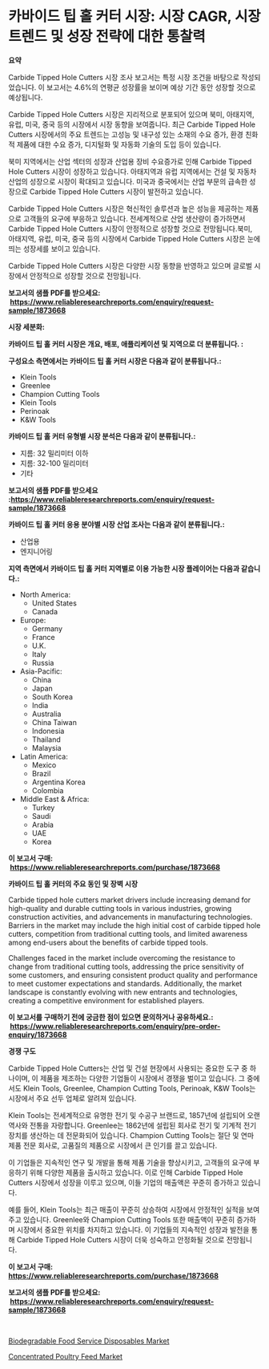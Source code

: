 <p><h1>카바이드 팁 홀 커터 시장: 시장 CAGR, 시장 트렌드 및 성장 전략에 대한 통찰력</h1></p><p><strong>요약</strong></p>
<p><p>Carbide Tipped Hole Cutters 시장 조사 보고서는 특정 시장 조건을 바탕으로 작성되었습니다. 이 보고서는 4.6%의 연평균 성장률을 보이며 예상 기간 동안 성장할 것으로 예상됩니다.</p><p>Carbide Tipped Hole Cutters 시장은 지리적으로 분포되어 있으며 북미, 아태지역, 유럽, 미국, 중국 등의 시장에서 시장 동향을 보여줍니다. 최근 Carbide Tipped Hole Cutters 시장에서의 주요 트렌드는 고성능 및 내구성 있는 소재의 수요 증가, 환경 친화적 제품에 대한 수요 증가, 디지털화 및 자동화 기술의 도입 등이 있습니다.</p><p>북미 지역에서는 산업 섹터의 성장과 산업용 장비 수요증가로 인해 Carbide Tipped Hole Cutters 시장이 성장하고 있습니다. 아태지역과 유럽 지역에서는 건설 및 자동차 산업의 성장으로 시장이 확대되고 있습니다. 미국과 중국에서는 산업 부문의 급속한 성장으로 Carbide Tipped Hole Cutters 시장이 발전하고 있습니다.</p><p>Carbide Tipped Hole Cutters 시장은 혁신적인 솔루션과 높은 성능을 제공하는 제품으로 고객들의 요구에 부응하고 있습니다. 전세계적으로 산업 생산량이 증가하면서 Carbide Tipped Hole Cutters 시장이 안정적으로 성장할 것으로 전망됩니다.북미, 아태지역, 유럽, 미국, 중국 등의 시장에서 Carbide Tipped Hole Cutters 시장은 눈에 띄는 성장세를 보이고 있습니다.</p><p>Carbide Tipped Hole Cutters 시장은 다양한 시장 동향을 반영하고 있으며 글로벌 시장에서 안정적으로 성장할 것으로 전망됩니다.</p></p>
<p><strong>보고서의 샘플 PDF를 받으세요: &nbsp;<a href="https://www.reliableresearchreports.com/enquiry/request-sample/1873668">https://www.reliableresearchreports.com/enquiry/request-sample/1873668</a></strong></p>
<p><strong>시장 세분화:</strong></p>
<p><strong> 카바이드 팁 홀 커터 시장은 개요, 배포, 애플리케이션 및 지역으로 더 분류됩니다. :</strong></p>
<p><strong>구성요소 측면에서는 카바이드 팁 홀 커터 시장은 다음과 같이 분류됩니다.:</strong></p>
<p><ul><li>Klein Tools</li><li>Greenlee</li><li>Champion Cutting Tools</li><li>Klein Tools</li><li>Perinoak</li><li>K&W Tools</li></ul></p>
<p><strong> 카바이드 팁 홀 커터 유형별 시장 분석은 다음과 같이 분류됩니다.:</strong></p>
<p><ul><li>지름: 32 밀리미터 이하</li><li>지름: 32-100 밀리미터</li><li>기타</li></ul></p>
<p><strong>보고서의 샘플 PDF를 받으세요 :<a href="https://www.reliableresearchreports.com/enquiry/request-sample/1873668">https://www.reliableresearchreports.com/enquiry/request-sample/1873668</a></strong></p>
<p><strong> 카바이드 팁 홀 커터 응용 분야별 시장 산업 조사는 다음과 같이 분류됩니다.:</strong></p>
<p><ul><li>산업용</li><li>엔지니어링</li></ul></p>
<p><strong>지역 측면에서 카바이드 팁 홀 커터 지역별로 이용 가능한 시장 플레이어는 다음과 같습니다.:</strong></p>
<p><ul>
    <li>
        North America:
        <ul>
            <li>United States</li>
            <li>Canada</li>
        </ul>
    </li>
    <li>
        Europe:
        <ul>
            <li>Germany</li>
            <li>France</li>
            <li>U.K.</li>
            <li>Italy</li>
            <li>Russia</li>
        </ul>
    </li>
    <li>
        Asia-Pacific:
        <ul>
            <li>China</li>
            <li>Japan</li>
            <li>South Korea</li>
            <li>India</li>
            <li>Australia</li>
            <li>China Taiwan</li>
            <li>Indonesia</li>
            <li>Thailand</li>
            <li>Malaysia</li>
        </ul>
    </li>
    <li>
        Latin America:
        <ul>
            <li>Mexico</li>
            <li>Brazil</li>
            <li>Argentina Korea</li>
            <li>Colombia</li>
        </ul>
    </li>
    <li>
        Middle East & Africa:
        <ul>
            <li>Turkey</li>
            <li>Saudi</li>
            <li>Arabia</li>
            <li>UAE</li>
            <li>Korea</li>
        </ul>
    </li>
    </ul></p>
<p><strong>이 보고서 구매: &nbsp;<a href="https://www.reliableresearchreports.com/purchase/1873668">https://www.reliableresearchreports.com/purchase/1873668</a></strong></p>
<p><strong>카바이드 팁 홀 커터의 주요 동인 및 장벽 시장</strong></p>
<p><p>Carbide tipped hole cutters market drivers include increasing demand for high-quality and durable cutting tools in various industries, growing construction activities, and advancements in manufacturing technologies. Barriers in the market may include the high initial cost of carbide tipped hole cutters, competition from traditional cutting tools, and limited awareness among end-users about the benefits of carbide tipped tools.</p><p>Challenges faced in the market include overcoming the resistance to change from traditional cutting tools, addressing the price sensitivity of some customers, and ensuring consistent product quality and performance to meet customer expectations and standards. Additionally, the market landscape is constantly evolving with new entrants and technologies, creating a competitive environment for established players.</p></p>
<p><strong>이 보고서를 구매하기 전에 궁금한 점이 있으면 문의하거나 공유하세요.: &nbsp;<a href="https://www.reliableresearchreports.com/enquiry/pre-order-enquiry/1873668">https://www.reliableresearchreports.com/enquiry/pre-order-enquiry/1873668</a></strong></p>
<p><strong>경쟁 구도</strong></p>
<p><p>Carbide Tipped Hole Cutters는 산업 및 건설 현장에서 사용되는 중요한 도구 중 하나이며, 이 제품을 제조하는 다양한 기업들이 시장에서 경쟁을 벌이고 있습니다. 그 중에서도 Klein Tools, Greenlee, Champion Cutting Tools, Perinoak, K&W Tools는 시장에서 주요 선두 업체로 알려져 있습니다.</p><p>Klein Tools는 전세계적으로 유명한 전기 및 수공구 브랜드로, 1857년에 설립되어 오랜 역사와 전통을 자랑합니다. Greenlee는 1862년에 설립된 회사로 전기 및 기계적 전기 장치를 생산하는 데 전문화되어 있습니다. Champion Cutting Tools는 절단 및 연마 제품 전문 회사로, 고품질의 제품으로 시장에서 큰 인기를 끌고 있습니다.</p><p>이 기업들은 지속적인 연구 및 개발을 통해 제품 기술을 향상시키고, 고객들의 요구에 부응하기 위해 다양한 제품을 출시하고 있습니다. 이로 인해 Carbide Tipped Hole Cutters 시장에서 성장을 이루고 있으며, 이들 기업의 매출액은 꾸준히 증가하고 있습니다.</p><p>예를 들어, Klein Tools는 최근 매출이 꾸준히 상승하여 시장에서 안정적인 실적을 보여주고 있습니다. Greenlee와 Champion Cutting Tools 또한 매출액이 꾸준히 증가하며 시장에서 중요한 위치를 차지하고 있습니다. 이 기업들의 지속적인 성장과 발전을 통해 Carbide Tipped Hole Cutters 시장이 더욱 성숙하고 안정화될 것으로 전망됩니다.</p></p>
<p><strong>이 보고서 구매: &nbsp; <a href="https://www.reliableresearchreports.com/purchase/1873668">https://www.reliableresearchreports.com/purchase/1873668</a></strong></p>
<p><strong>보고서의 샘플 PDF를 받으세요: &nbsp;<a href="https://www.reliableresearchreports.com/enquiry/request-sample/1873668">https://www.reliableresearchreports.com/enquiry/request-sample/1873668</a></strong><strong></strong></p>
<p>&nbsp;</p>
<p><p><a href="https://github.com/Glendatilghmankmgz0rbhwpy/Market-Research-Report-List-1/blob/main/biodegradable-food-service-disposables-market.md">Biodegradable Food Service Disposables Market</a></p><p><a href="https://butternut-bug-553.notion.site/Concentrated-Poultry-Feed-Market-Size-and-Examines-its-Market-Scope-with-a-Primary-Focus-on-Growth-1cc0ac7faadf45bca4bb80cb4889dd98">Concentrated Poultry Feed Market</a></p></p>
